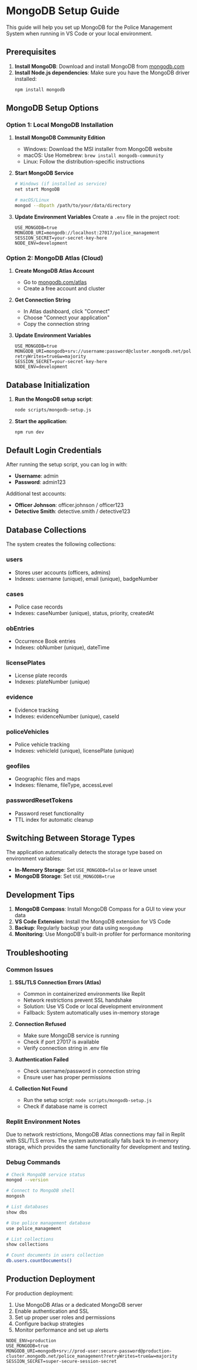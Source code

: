 # MongoDB Setup Guide

This guide will help you set up MongoDB for the Police Management System when running in VS Code or your local environment.

## Prerequisites

1. **Install MongoDB**: Download and install MongoDB from [mongodb.com](https://www.mongodb.com/try/download/community)
2. **Install Node.js dependencies**: Make sure you have the MongoDB driver installed:
   ```bash
   npm install mongodb
   ```

## MongoDB Setup Options

### Option 1: Local MongoDB Installation

1. **Install MongoDB Community Edition**
   - Windows: Download the MSI installer from MongoDB website
   - macOS: Use Homebrew: `brew install mongodb-community`
   - Linux: Follow the distribution-specific instructions

2. **Start MongoDB Service**
   ```bash
   # Windows (if installed as service)
   net start MongoDB
   
   # macOS/Linux
   mongod --dbpath /path/to/your/data/directory
   ```

3. **Update Environment Variables**
   Create a `.env` file in the project root:
   ```env
   USE_MONGODB=true
   MONGODB_URI=mongodb://localhost:27017/police_management
   SESSION_SECRET=your-secret-key-here
   NODE_ENV=development
   ```

### Option 2: MongoDB Atlas (Cloud)

1. **Create MongoDB Atlas Account**
   - Go to [mongodb.com/atlas](https://www.mongodb.com/atlas)
   - Create a free account and cluster

2. **Get Connection String**
   - In Atlas dashboard, click "Connect"
   - Choose "Connect your application"
   - Copy the connection string

3. **Update Environment Variables**
   ```env
   USE_MONGODB=true
   MONGODB_URI=mongodb+srv://username:password@cluster.mongodb.net/police_management?retryWrites=true&w=majority
   SESSION_SECRET=your-secret-key-here
   NODE_ENV=development
   ```

## Database Initialization

1. **Run the MongoDB setup script**:
   ```bash
   node scripts/mongodb-setup.js
   ```

2. **Start the application**:
   ```bash
   npm run dev
   ```

## Default Login Credentials

After running the setup script, you can log in with:
- **Username**: admin
- **Password**: admin123

Additional test accounts:
- **Officer Johnson**: officer.johnson / officer123
- **Detective Smith**: detective.smith / detective123

## Database Collections

The system creates the following collections:

### users
- Stores user accounts (officers, admins)
- Indexes: username (unique), email (unique), badgeNumber

### cases
- Police case records
- Indexes: caseNumber (unique), status, priority, createdAt

### obEntries
- Occurrence Book entries
- Indexes: obNumber (unique), dateTime

### licensePlates
- License plate records
- Indexes: plateNumber (unique)

### evidence
- Evidence tracking
- Indexes: evidenceNumber (unique), caseId

### policeVehicles
- Police vehicle tracking
- Indexes: vehicleId (unique), licensePlate (unique)

### geofiles
- Geographic files and maps
- Indexes: filename, fileType, accessLevel

### passwordResetTokens
- Password reset functionality
- TTL index for automatic cleanup

## Switching Between Storage Types

The application automatically detects the storage type based on environment variables:

- **In-Memory Storage**: Set `USE_MONGODB=false` or leave unset
- **MongoDB Storage**: Set `USE_MONGODB=true`

## Development Tips

1. **MongoDB Compass**: Install MongoDB Compass for a GUI to view your data
2. **VS Code Extension**: Install the MongoDB extension for VS Code
3. **Backup**: Regularly backup your data using `mongodump`
4. **Monitoring**: Use MongoDB's built-in profiler for performance monitoring

## Troubleshooting

### Common Issues

1. **SSL/TLS Connection Errors (Atlas)**
   - Common in containerized environments like Replit
   - Network restrictions prevent SSL handshake
   - Solution: Use VS Code or local development environment
   - Fallback: System automatically uses in-memory storage

2. **Connection Refused**
   - Make sure MongoDB service is running
   - Check if port 27017 is available
   - Verify connection string in .env file

3. **Authentication Failed**
   - Check username/password in connection string
   - Ensure user has proper permissions

4. **Collection Not Found**
   - Run the setup script: `node scripts/mongodb-setup.js`
   - Check if database name is correct

### Replit Environment Notes

Due to network restrictions, MongoDB Atlas connections may fail in Replit with SSL/TLS errors. The system automatically falls back to in-memory storage, which provides the same functionality for development and testing.

### Debug Commands

```bash
# Check MongoDB service status
mongod --version

# Connect to MongoDB shell
mongosh

# List databases
show dbs

# Use police management database
use police_management

# List collections
show collections

# Count documents in users collection
db.users.countDocuments()
```

## Production Deployment

For production deployment:

1. Use MongoDB Atlas or a dedicated MongoDB server
2. Enable authentication and SSL
3. Set up proper user roles and permissions
4. Configure backup strategies
5. Monitor performance and set up alerts

```env
NODE_ENV=production
USE_MONGODB=true
MONGODB_URI=mongodb+srv://prod-user:secure-password@production-cluster.mongodb.net/police_management?retryWrites=true&w=majority
SESSION_SECRET=super-secure-session-secret
```